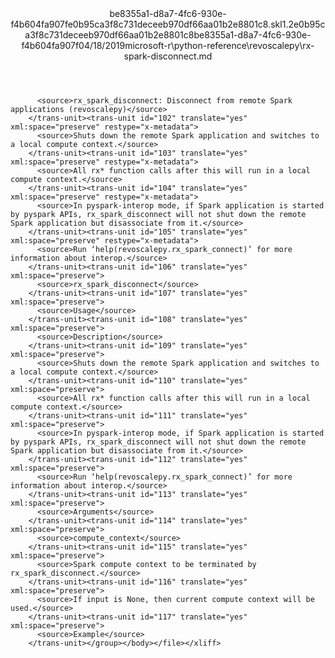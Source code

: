 <?xml version="1.0"?><xliff version="1.2" xmlns="urn:oasis:names:tc:xliff:document:1.2" xmlns:xsi="http://www.w3.org/2001/XMLSchema-instance" xsi:schemaLocation="urn:oasis:names:tc:xliff:document:1.2 xliff-core-1.2-transitional.xsd"><file datatype="xml" original="rx-spark-disconnect.md" source-language="en-US" target-language="en-US"><header><tool tool-id="mdxliff" tool-name="mdxliff" tool-version="1.0-d1654b2" tool-company="Microsoft" /><xliffext:skl_file_name xmlns:xliffext="urn:microsoft:content:schema:xliffextensions">be8355a1-d8a7-4fc6-930e-f4b604fa907fe0b95ca3f8c731deceeb970df66aa01b2e8801c8.skl</xliffext:skl_file_name><xliffext:version xmlns:xliffext="urn:microsoft:content:schema:xliffextensions">1.2</xliffext:version><xliffext:ms.openlocfilehash xmlns:xliffext="urn:microsoft:content:schema:xliffextensions">e0b95ca3f8c731deceeb970df66aa01b2e8801c8</xliffext:ms.openlocfilehash><xliffext:ms.sourcegitcommit xmlns:xliffext="urn:microsoft:content:schema:xliffextensions">be8355a1-d8a7-4fc6-930e-f4b604fa907f</xliffext:ms.sourcegitcommit><xliffext:ms.lasthandoff xmlns:xliffext="urn:microsoft:content:schema:xliffextensions">04/18/2019</xliffext:ms.lasthandoff><xliffext:ms.openlocfilepath xmlns:xliffext="urn:microsoft:content:schema:xliffextensions">microsoft-r\python-reference\revoscalepy\rx-spark-disconnect.md</xliffext:ms.openlocfilepath></header><body><group id="content" extype="content"><trans-unit id="101" translate="yes" xml:space="preserve" restype="x-metadata">
          <source>rx_spark_disconnect: Disconnect from remote Spark applications (revoscalepy)</source>
        </trans-unit><trans-unit id="102" translate="yes" xml:space="preserve" restype="x-metadata">
          <source>Shuts down the remote Spark application and switches to a local compute context.</source>
        </trans-unit><trans-unit id="103" translate="yes" xml:space="preserve" restype="x-metadata">
          <source>All rx* function calls after this will run in a local compute context.</source>
        </trans-unit><trans-unit id="104" translate="yes" xml:space="preserve" restype="x-metadata">
          <source>In pyspark-interop mode, if Spark application is started by pyspark APIs, rx_spark_disconnect will not shut down the remote Spark application but disassociate from it.</source>
        </trans-unit><trans-unit id="105" translate="yes" xml:space="preserve" restype="x-metadata">
          <source>Run ‘help(revoscalepy.rx_spark_connect)’ for more information about interop.</source>
        </trans-unit><trans-unit id="106" translate="yes" xml:space="preserve">
          <source>rx_spark_disconnect</source>
        </trans-unit><trans-unit id="107" translate="yes" xml:space="preserve">
          <source>Usage</source>
        </trans-unit><trans-unit id="108" translate="yes" xml:space="preserve">
          <source>Description</source>
        </trans-unit><trans-unit id="109" translate="yes" xml:space="preserve">
          <source>Shuts down the remote Spark application and switches to a local compute context.</source>
        </trans-unit><trans-unit id="110" translate="yes" xml:space="preserve">
          <source>All rx* function calls after this will run in a local compute context.</source>
        </trans-unit><trans-unit id="111" translate="yes" xml:space="preserve">
          <source>In pyspark-interop mode, if Spark application is started by pyspark APIs, rx_spark_disconnect will not shut down the remote Spark application but disassociate from it.</source>
        </trans-unit><trans-unit id="112" translate="yes" xml:space="preserve">
          <source>Run ‘help(revoscalepy.rx_spark_connect)’ for more information about interop.</source>
        </trans-unit><trans-unit id="113" translate="yes" xml:space="preserve">
          <source>Arguments</source>
        </trans-unit><trans-unit id="114" translate="yes" xml:space="preserve">
          <source>compute_context</source>
        </trans-unit><trans-unit id="115" translate="yes" xml:space="preserve">
          <source>Spark compute context to be terminated by rx_spark_disconnect.</source>
        </trans-unit><trans-unit id="116" translate="yes" xml:space="preserve">
          <source>If input is None, then current compute context will be used.</source>
        </trans-unit><trans-unit id="117" translate="yes" xml:space="preserve">
          <source>Example</source>
        </trans-unit></group></body></file></xliff>